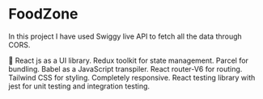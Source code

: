 # FoodZone
In this project I have used Swiggy live API to fetch all the data through CORS.

🚀 React js as a UI library.
 Redux toolkit for state management.
 Parcel for bundling.
 Babel as a JavaScript transpiler.
 React router-V6 for routing.
 Tailwind CSS for styling.
 Completely responsive.
 React testing library with jest for unit testing and integration testing.
